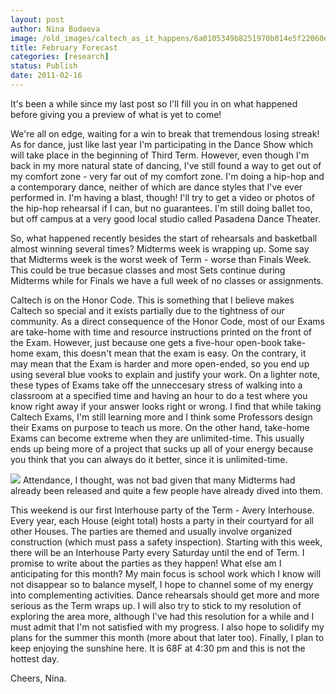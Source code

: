 ```yaml
---
layout: post
author: Nina Budaeva
image: /old_images/caltech_as_it_happens/6a0105349b8251970b014e5f22060e970c.jpg
title: February Forecast
categories: [research]
status: Publish
date: 2011-02-16
---
```


It's been a while since my last post so I'll fill you in on what happened before giving you a preview of what is yet to come!

We're all on edge, waiting for a win to break that tremendous losing streak!
As for dance, just like last year I'm participating in the Dance Show which will take place in the beginning of Third Term. However, even though I'm back in my more natural state of dancing, I've still found a way to get out of my comfort zone - very far out of my comfort zone. I'm doing a hip-hop and a contemporary dance, neither of which are dance styles that I've ever performed in. I'm having a blast, though! I'll try to get a video or photos of the hip-hop rehearsal if I can, but no guarantees. I'm still doing ballet too, but off campus at a very good local studio called Pasadena Dance Theater.

So, what happened recently besides the start of rehearsals and basketball almost winning several times? Midterms week is wrapping up. Some say that Midterms week is the worst week of Term - worse than Finals Week. This could be true becasue classes and most Sets continue during Midterms while for Finals we have a full week of no classes or assignments.

Caltech is on the Honor Code. This is something that I believe makes Caltech so special and it exists partially due to the tightness of our community. As a direct consequence of the Honor Code, most of our Exams are take-home with time and resource instructions printed on the front of the Exam. However, just because one gets a five-hour open-book take-home exam, this doesn't mean that the exam is easy. On the contrary, it may mean that the Exam is harder and more open-ended, so you end up using several blue vooks to explain and justify your work. On a lighter note, these types of Exams take off the unneccesary stress of walking into a classroom at a specified time and having an hour to do a test where you know right away if your answer looks right or wrong. I find that while taking Caltech Exams, I'm still learning more and I think some Professors design their Exams on purpose to teach us more. On the other hand, take-home Exams can become extreme when they are unlimited-time. This usually ends up being more of a project that sucks up all of your energy because you think that you can always do it better, since it is unlimited-time.


![](/old_images/caltech_as_it_happens/6a0105349b8251970b0147e27e2244970b.jpg)
Attendance, I thought, was not bad given that many Midterms had already been released and quite a few people have already dived into them.

This weekend is our first Interhouse party of the Term - Avery Interhouse. Every year, each House (eight total) hosts a party in their courtyard for all other Houses. The parties are themed and usually involve organized construction (which must pass a safety inspection). Starting with this week, there will be an Interhouse Party every Saturday until the end of Term. I promise to write about the parties as they happen!
What else am I anticipating for this month? My main focus is school work which I know will not disappear so to balance myself, I hope to channel some of my energy into complementing activities. Dance rehearsals should get more and more serious as the Term wraps up. I will also try to stick to my resolution of exploring the area more, although I've had this resolution for a while and I must admit that I'm not satisfied with my progress. I also hope to solidify my plans for the summer this month (more about that later too). Finally, I plan to keep enjoying the sunshine here. It is 68F at 4:30 pm and this is not the hottest day.

Cheers,
Nina.

